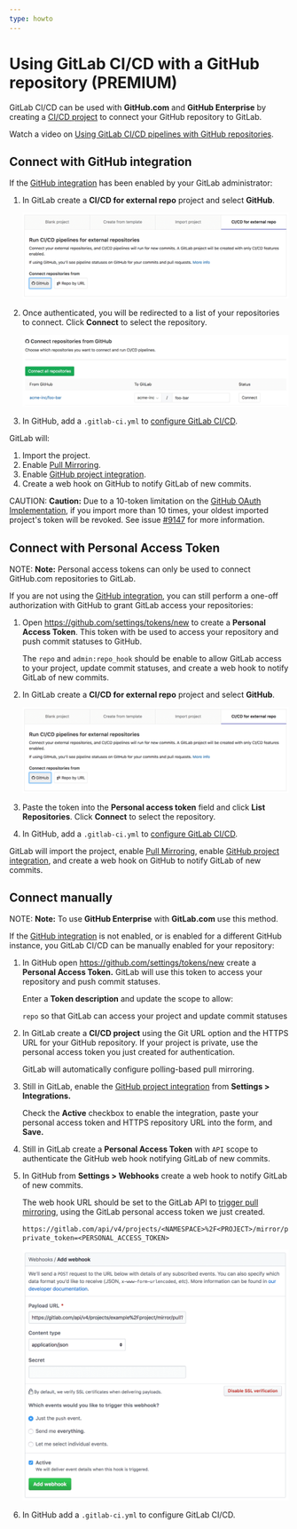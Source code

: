 ```yaml
---
type: howto
---
```


# Using GitLab CI/CD with a GitHub repository **(PREMIUM)**

GitLab CI/CD can be used with **GitHub.com** and **GitHub Enterprise** by
creating a [CI/CD project](index.md) to connect your GitHub repository to
GitLab.

<i class="fa fa-youtube-play youtube" aria-hidden="true"></i>
Watch a video on [Using GitLab CI/CD pipelines with GitHub repositories](https://www.youtube.com/watch?v=qgl3F2j-1cI).

## Connect with GitHub integration

If the [GitHub integration](../../integration/github.md) has been enabled by your GitLab
administrator:

1. In GitLab create a **CI/CD for external repo** project and select
   **GitHub**.

    ![Create project](img/github_omniauth.png)

1. Once authenticated, you will be redirected to a list of your repositories to
   connect. Click **Connect** to select the repository.

    ![Create project](img/github_repo_list.png)

1. In GitHub, add a `.gitlab-ci.yml` to [configure GitLab CI/CD](../quick_start/README.md).

GitLab will:

1. Import the project.
1. Enable [Pull Mirroring](../../workflow/repository_mirroring.md#pulling-from-a-remote-repository-starter).
1. Enable [GitHub project integration](../../user/project/integrations/github.md).
1. Create a web hook on GitHub to notify GitLab of new commits.

CAUTION: **Caution:**
Due to a 10-token limitation on the [GitHub OAuth Implementation](https://developer.github.com/apps/building-oauth-apps/authorizing-oauth-apps/#creating-multiple-tokens-for-oauth-apps),
if you import more than 10 times, your oldest imported project's token will be
revoked. See issue [#9147](https://gitlab.com/gitlab-org/gitlab-ee/issues/9147)
for more information.

## Connect with Personal Access Token

NOTE: **Note:**
Personal access tokens can only be used to connect GitHub.com
repositories to GitLab.

If you are not using the [GitHub integration](../../integration/github.md), you can
still perform a one-off authorization with GitHub to grant GitLab access your
repositories:

1. Open <https://github.com/settings/tokens/new> to create a **Personal Access
   Token**. This token with be used to access your repository and push commit
   statuses to GitHub.

    The `repo` and `admin:repo_hook` should be enable to allow GitLab access to
    your project, update commit statuses, and create a web hook to notify
    GitLab of new commits.

1. In GitLab create a **CI/CD for external repo** project and select
   **GitHub**.

    ![Create project](img/github_omniauth.png)

1. Paste the token into the **Personal access token** field and click **List
   Repositories**. Click **Connect** to select the repository.

1. In GitHub, add a `.gitlab-ci.yml` to [configure GitLab CI/CD](../quick_start/README.md).

GitLab will import the project, enable [Pull Mirroring](../../workflow/repository_mirroring.md#pulling-from-a-remote-repository-starter), enable
[GitHub project integration](../../user/project/integrations/github.md), and create a web hook
on GitHub to notify GitLab of new commits.

## Connect manually

NOTE: **Note:**
To use **GitHub Enterprise** with **GitLab.com** use this method.

If the [GitHub integration](../../integration/github.md) is not enabled, or is enabled
for a different GitHub instance, you GitLab CI/CD can be manually enabled for
your repository:

1. In GitHub open <https://github.com/settings/tokens/new> create a **Personal
   Access Token.** GitLab will use this token to access your repository and
   push commit statuses.

    Enter a **Token description** and update the scope to allow:

    `repo` so that GitLab can access your project and update commit statuses

1. In GitLab create a **CI/CD project** using the Git URL option and the HTTPS
   URL for your GitHub repository. If your project is private, use the personal
   access token you just created for authentication.

    GitLab will automatically configure polling-based pull mirroring.

1. Still in GitLab, enable the [GitHub project integration](../../user/project/integrations/github.md)
   from **Settings > Integrations.**

    Check the **Active** checkbox to enable the integration, paste your
    personal access token and HTTPS repository URL into the form, and **Save.**

1. Still in GitLab create a **Personal Access Token** with `API` scope to
   authenticate the GitHub web hook notifying GitLab of new commits.

1. In GitHub from **Settings > Webhooks** create a web hook to notify GitLab of
   new commits.

    The web hook URL should be set to the GitLab API to
    [trigger pull mirroring](https://docs.gitlab.com/ee/api/projects.html#start-the-pull-mirroring-process-for-a-project-starter),
    using the GitLab personal access token we just created.

    ```
    https://gitlab.com/api/v4/projects/<NAMESPACE>%2F<PROJECT>/mirror/pull?private_token=<PERSONAL_ACCESS_TOKEN>
    ```

    ![Create web hook](img/github_push_webhook.png)

1. In GitHub add a `.gitlab-ci.yml` to configure GitLab CI/CD.

<!-- ## Troubleshooting

Include any troubleshooting steps that you can foresee. If you know beforehand what issues
one might have when setting this up, or when something is changed, or on upgrading, it's
important to describe those, too. Think of things that may go wrong and include them here.
This is important to minimize requests for support, and to avoid doc comments with
questions that you know someone might ask.

Each scenario can be a third-level heading, e.g. `### Getting error message X`.
If you have none to add when creating a doc, leave this section in place
but commented out to help encourage others to add to it in the future. -->
